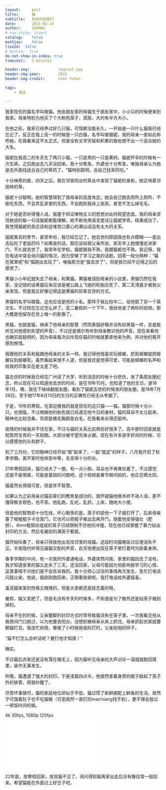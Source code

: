 ```yaml
---
layout:     post
title:      猫
subtitle:   和他的前辈们
date:       2021-02-14
author:     ZHAMAO
# nav-style: invert
catalog: 	false
mathjax: 	false
live2d:  false
# byncsa:  true
do-not-show-in-index: true
timecost:   3 minutes

header-img: 			img/cat.jpg
header-img-year:        2021
header-img-credit:      Chen Yuhan

tags:
    - 漫谈

---
```


我家现任的猫名字叫做猫。他由朋友家的母猫生于朋友家中，小小只的时候便来到我家。母亲特别为他买了个大粉色笼子，双层，大约有半方大小。

在他之前，我家已经养过好几只猫，可惜都没能长久。一开始是一只什么猫我已经忘记了，反正在我上高一的时候是一只白猫，名字叫做猫妮，我的母亲一直如此称呼她，在我看来这不太正式，但是没有文学天赋和积累的我也想不出一个适合她的大名。

猫妮在我高二的冬天生了两只小猫，一只是黑的一只是黄的。猫妮怀孕的时候有一次生病，之后跑出去几天没回来。我十分焦急，外婆也十分焦急，唯独母亲认为她是去外面找适合自己的草药了。“猫特别聪明，会自己找草药吃。”

十分神奇的是，四天之后，我在邻居阳台的草丛中发现了猫妮的身影，她正啃着邻居种的草。

猫妮十分聪明，她的智慧得到了我母亲的高度肯定。她会自己跑去厕所上厕所，不偷吃东西，不会弄乱家里的东西，不会跑到我床上尿尿，甚至不怎么掉毛毛。

对于她是否听得懂人话，我基于辩证唯物主义的思想对此持观望态度。我的母亲坚信她说的每一句话猫妮都能理解，她不断地用语言尝试让猫妮学乖，结果成功了，我觉得猫妮的乖应该和这堆苦口婆心的潮汕话没有太大的关系。

猫妮离去的季节，甚至年份，我已经忘记了。她去世的原因我也有点模糊——是出去玩吃了老鼠药吗？如果是的话，那应该如我父亲所说，那天早上她慢慢走进家门，不久就去世了。我常年在学校，猫妮跟我不熟，我跟猫妮也不熟。我记得，我在电话中常会询问猫的情况，因为受够了学习之类的话题。回答一般分两种：“猫在窝里呢”和“猫跑出去玩了”，唯独那次是“猫去世了”。但是我已经不记得之后的感觉了。

黑猫小小年纪就失去了母亲，和黄猫。黄猫被请到母亲的小店里，黑猫仍然在我家。没记错的话黄猫后来应该是被公路上飞驰的轮胎压死了，第二天清晨才被我父亲发现。但是我又好像记得这是黄猫的前辈去世的方式。

黑猫的名字叫做猫，这也应该是他的小名。那阵子我比较中二，给他取了另一个英文名，不过现在忘记怎么拼了。高二暑假的一个下午，我给他录了两秒的视频，那大概是他留存在世上唯一的影像了。

黑猫，也就是猫，继承了他母亲的智慧（然而黄猫好像并没有如黑猫一样，总是能听见对他感到失望的声音），不过还是偶尔有听到母亲教训他的声音。现在来看他也确实挺聪明的，因为母亲每次训斥现任猫的时候就要拿他来为例，并对他的离开感到惋惜。

我跟他的关系和我跟他母亲的关系一样。我记得他很喜欢玩蟑螂，抓到蟑螂就把蟑螂玩到蟑螂死。虽然看起来很不人道，但是我还是觉得可爱，可能是蟑螂的名声和给我的印象实在是太差了吧。

猫去世的时候我已经在广州读了大学，听到消息的时候十分悲伤，发了条朋友圈纪念，所以现在可以知道他去世的时间，是在19年10月。也知道了他的生日，是18年1月。噢，我往下继续翻朋友圈，看到了猫妮去世的时候发的朋友圈，是18年7月26日。至于她17年8月13日的生日的正确性已经无从考据了。

于是，19年的寒假，在家迎接我的就是现任的这只猫——猫。猫那时候十分小只，也很瘦。不过根据他的肤色我已经遇见他今日的身材。猫的耳朵不太立起来，眼神也比较沧桑，背部是橘毛胸部是白毛，在我看来长得还挺帅。

疫情的时候我并不住在家，不过与猫的关系比前两任好很多了。高中那时回家就是短暂而宝贵的一天假期，大部分被守望先锋占据。现在有许多游手好闲的时候，可以摸摸他的头和脖子。

到了三月份，它的眼神已经开始“屑”起来了，一副“就这”的样子。八月我开启了秋季学期，离开家时他体型中等，毛变得十分的长。

21年寒假回来，猫已经大了一圈，有一点小胖。耳朵也不再耷拉着了，不过感觉还是不是很直，可能是基因的问题吧。这个视频是春节期间拍的，他正在晒太阳。

猫虽然长得很可爱，但是并不智慧。

如果认为之前母亲对猫前辈们的教育是成功的，我怀疑猫他根本听不进人话，更不懂得察言观色，也不乖。他乱跑，乱吃，乱抓，上床，随地大小便。

但是他的智商却十分在线，坏心眼多的是。笼子的锁他一下子就打开了，后来母亲塞了根粗棍子卡住笼门，它也可以把棍子推出去再开门。随着他变得强壮（肥胖），4mm粗钢丝组成的笼子已经限制不住他的冲撞，现在他已经掌握了暴力钻出封印的方法，然后毛被刮的满笼子都是。

猫开始叫春了，母亲只得放他出去找邻里的母猫。这段时间猫晚饭过后便消失不见，半夜隐约听得见猫猫交配的声音，白天他便出现在笼子里打着呵欠舔着身体。

春季学期的中间，有一次我同外婆通电话，外婆突然问我，家里的猫回去了没有。我才知道家里的猫又走失了三天，还没回家。父母可能因为怕影响我学习的心情，这类事情不问他们是不会告诉我的。我十分担心过往的事情再次发生，急忙打电话问我父亲，他说，猫刚刚跑回来，正喝着鱼粥呢。我打电话给外婆报喜。

虽说猫笨笨的性格又拽拽的，但是大家都还是挂念着的呀。

暑假，猫又变肥了，但是毛没有冬天的时候多，不知道是为了散热还是钻笼子被刮掉的。

母亲不在的时候，父亲蹩脚的封印方式时常导致猫消失在笼子里。一次我看见他从我房间门口跑过，以为他要去阳台，没想到被母亲从床上抓住。母亲抓起衣架就要朝猫打去，我连忙劝阻，像极了小时候挨我妈打时，父亲劝阻的样子。

“猫不打怎么会听话呢？要打他才知错！”

确实。

不过最后衣架还是没有落在橘毛上，因为猫听见母亲的大声训斥一溜烟就跑回窝里，装作无事发生。

昨晚，猫遭遇了强大的封印。于是凌晨四点半，他居然拿着身旁的棍子敲起了笼子外的铁管，把我吵醒了。

尽管坏事做尽，猫的家庭地位却似乎不低。猫过惯了新鲜粥配上鲜鱼的生活，居然宁可饿着肚子也不吃猫粮（可恶居然一直打的mao‘niang找不到），更不理会放过一顿饭时间的粥。

4k 30fps, 1080p 120fps

<div class="aspect-ratio">
    <iframe src="//player.bilibili.com/player.html?aid=291063543&bvid=BV1Nf4y1874b&cid=350593644&page=1" scrolling="no" border="0" frameborder="no" framespacing="0" allowfullscreen="true"> </iframe>
</div>

22年底，放寒假回家，发现猫不见了。询问得知猫离家出走后没有像往常一般回来。希望猫能在外面过上好日子吧。
